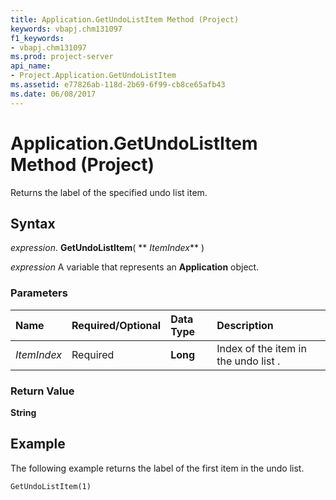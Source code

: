```yaml
---
title: Application.GetUndoListItem Method (Project)
keywords: vbapj.chm131097
f1_keywords:
- vbapj.chm131097
ms.prod: project-server
api_name:
- Project.Application.GetUndoListItem
ms.assetid: e77826ab-118d-2b69-6f99-cb8ce65afb43
ms.date: 06/08/2017
---
```



# Application.GetUndoListItem Method (Project)

Returns the label of the specified undo list item.


## Syntax

 _expression_. **GetUndoListItem**( ** _ItemIndex_** )

 _expression_ A variable that represents an **Application** object.


### Parameters



|**Name**|**Required/Optional**|**Data Type**|**Description**|
|:-----|:-----|:-----|:-----|
| _ItemIndex_|Required|**Long**|Index of the item in the undo list .|

### Return Value

 **String**


## Example

The following example returns the label of the first item in the undo list.


```
GetUndoListItem(1)
```


